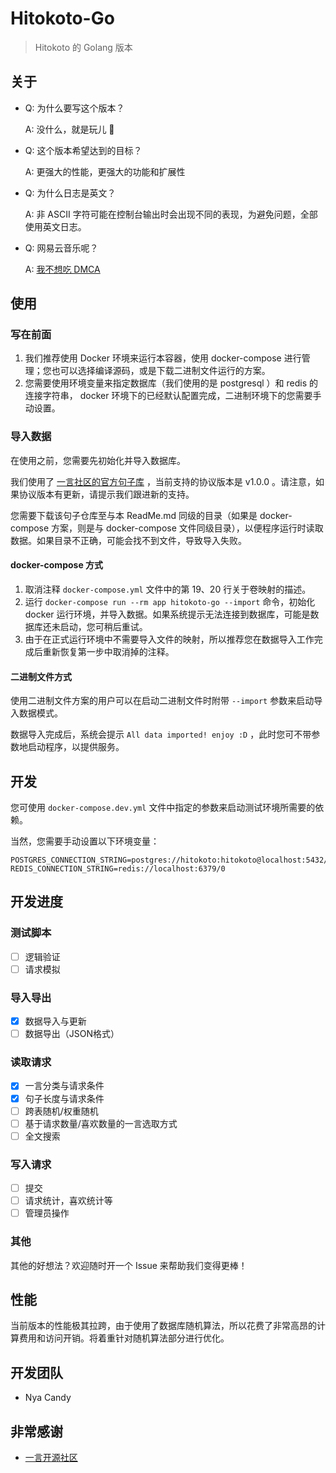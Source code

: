 # Hitokoto-Go

> Hitokoto 的 Golang 版本

## 关于

- Q: 为什么要写这个版本？

  A: 没什么，就是玩儿 🥰

- Q: 这个版本希望达到的目标？

  A: 更强大的性能，更强大的功能和扩展性

- Q: 为什么日志是英文？

  A: 非 ASCII 字符可能在控制台输出时会出现不同的表现，为避免问题，全部使用英文日志。

- Q: 网易云音乐呢？

  A: [我不想吃 DMCA](https://github.com/github/dmca/blob/5e1f9b145d35dac15a012a725cf1a399c0a17f16/2021/06/2021-06-21-netease.md)

## 使用

### 写在前面

1. 我们推荐使用 Docker 环境来运行本容器，使用 docker-compose 进行管理；您也可以选择编译源码，或是下载二进制文件运行的方案。
2. 您需要使用环境变量来指定数据库（我们使用的是 postgresql ）和 redis 的连接字符串， docker 环境下的已经默认配置完成，二进制环境下的您需要手动设置。

### 导入数据

在使用之前，您需要先初始化并导入数据库。

我们使用了 [一言社区的官方句子库](https://github.com/hitokoto-osc/sentences-bundle) ，当前支持的协议版本是 v1.0.0 。请注意，如果协议版本有更新，请提示我们跟进新的支持。

您需要下载该句子仓库至与本 ReadMe.md 同级的目录（如果是 docker-compose 方案，则是与 docker-compose 文件同级目录），以便程序运行时读取数据。如果目录不正确，可能会找不到文件，导致导入失败。

#### docker-compose 方式

1. 取消注释 `docker-compose.yml` 文件中的第 19、20 行关于卷映射的描述。
2. 运行 `docker-compose run --rm app hitokoto-go --import` 命令，初始化 docker 运行环境，并导入数据。如果系统提示无法连接到数据库，可能是数据库还未启动，您可稍后重试。
3. 由于在正式运行环境中不需要导入文件的映射，所以推荐您在数据导入工作完成后重新恢复第一步中取消掉的注释。

#### 二进制文件方式

使用二进制文件方案的用户可以在启动二进制文件时附带 `--import` 参数来启动导入数据模式。

数据导入完成后，系统会提示 `All data imported! enjoy :D` ，此时您可不带参数地启动程序，以提供服务。

## 开发

您可使用 `docker-compose.dev.yml` 文件中指定的参数来启动测试环境所需要的依赖。

当然，您需要手动设置以下环境变量：

```
POSTGRES_CONNECTION_STRING=postgres://hitokoto:hitokoto@localhost:5432/hitokoto
REDIS_CONNECTION_STRING=redis://localhost:6379/0
```

## 开发进度

### 测试脚本

- [ ] 逻辑验证
- [ ] 请求模拟

### 导入导出

- [x] 数据导入与更新
- [ ] 数据导出（JSON格式）

### 读取请求

- [x] 一言分类与请求条件
- [x] 句子长度与请求条件
- [ ] 跨表随机/权重随机
- [ ] 基于请求数量/喜欢数量的一言选取方式
- [ ] 全文搜索

### 写入请求

- [ ] 提交
- [ ] 请求统计，喜欢统计等
- [ ] 管理员操作

### 其他

其他的好想法？欢迎随时开一个 Issue 来帮助我们变得更棒！

## 性能

当前版本的性能极其拉跨，由于使用了数据库随机算法，所以花费了非常高昂的计算费用和访问开销。将着重针对随机算法部分进行优化。

## 开发团队

- Nya Candy

## 非常感谢

- [一言开源社区](https://github.com/hitokoto-osc)
